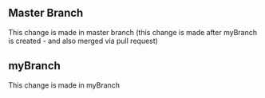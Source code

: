 ## Master Branch
This change is made in master branch (this change is made after myBranch is created - and also merged via pull request)

## myBranch
This change is made in myBranch